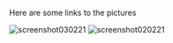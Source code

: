 Here are some links to the pictures

![screenshot030221](https://i.imgur.com/cmVIl8C.png)
![screenshot020221](https://i.imgur.com/dSp3Zvr.png)